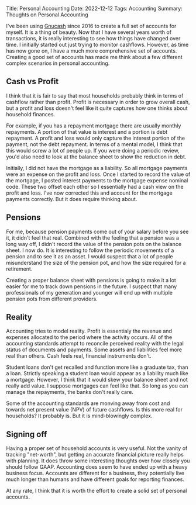 Title: Personal Accounting
Date: 2022-12-12
Tags: Accounting
Summary: Thoughts on Personal Accounting

I've been using [Gnucash](https://gnucash.org) since 2016 to create a full set of accounts for myself. It is a thing of beauty. Now that I have several years worth of transactions, it is really interesting to see how things have changed over time. I initially started out just trying to monitor cashflows. However, as time has now gone on, I have a much more comprehensive set of accounts. Creating a good set of accounts has made me think about a few different complex scenarios in personal accounting.

## Cash vs Profit
I think that it is fair to say that most households probably think in terms of cashflow rather than profit. Profit is necessary in order to grow overall cash, but a profit and loss doesn't feel like it quite captures how one thinks about household finances.

For example, if you has a repayment mortgage there are usually monthly repayments. A portion of that value is interest and a portion is debt repayment. A profit and loss would only capture the interest portion of the payment, not the debt repayment. In terms of a mental model, I think that this would screw a lot of people up. If you were doing a periodic review, you'd also need to look at the balance sheet to show the reduction in debt.

Initially, I did not have the mortgage as a liability. So all mortgage payments were an expense on the profit and loss. Once I started to record the value of the mortgage, I posted interest payments to the mortgage expense nominal code. These two offset each other so I essentially had a cash view on the profit and loss. I've now corrected this and account for the mortgage payments correctly. But it does require thinking about.

## Pensions
For me, because pension payments come out of your salary before you see it, it didn't feel that real. Combined with the feeling that a pension was a long way off, I didn't record the value of the pension pots on the balance sheet. I now do. It is interesting to follow the periodic movements of a pension and to see it as an asset. I would suspect that a lot of people misunderstand the size of the pension pot, and how the size required for a retirement.

Creating a proper balance sheet with pensions is going to make it a lot easier for me to track down pensions in the future. I suspect that many professionals of my generation and younger will end up with multiple pension pots from different providers.

## Reality
Accounting tries to model reality. Profit is essentialy the revenue and expenses allocated to the period where the activity occurs. All of the accounting standards attempt to reconcile perceived reality with the legal status of documents and payments. Some assets and liabilities feel more real than others. Cash feels real, financial instruments don't.

Student loans don't get recalled and function more like a graduate tax, than a loan. Strictly speaking a student loan would appear as a liability much like a mortgage. However, I think that it would skew your balance sheet and not really add value. I suppose mortgages can feel like that. So long as you can manage the repayments, the banks don't really care. 

Some of the accounting standards are monving away from cost and towards net present value (NPV) of future cashflows. Is this more real for households? It probably is. But it is mind-blowingly complex.

## Signing off
Having a proper set of household accounts is very useful. Not the vanity of tracking "net-worth", but getting an accurate financial picture really helps with planning. It does throw some interesting thoughts over how closely you should follow GAAP. Accounting does seem to have ended up with a heavy business focus. Accounts are different for a business, they potentially live much longer than humans and have different goals for reporting finances.

At any rate, I think that it is worth the effort to create a solid set of personal accounts.